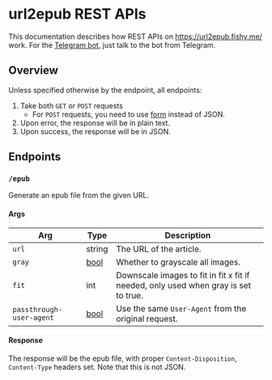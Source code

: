 # url2epub REST APIs

This documentation describes how REST APIs on https://url2epub.fishy.me/
work. For the [Telegram bot][bot], just talk to the bot from Telegram.

## Overview

Unless specified otherwise by the endpoint, all endpoints:

1. Take both `GET` or `POST` requests
   - For `POST` requests, you need to use [form][form] instead of JSON.
1. Upon error, the response will be in plain text.
1. Upon success, the response will be in JSON.

## Endpoints

### `/epub`

Generate an epub file from the given URL.

#### Args

| Arg | Type | Description |
| --- | --- | --- |
| `url` | string | The URL of the article. |
| `gray` | [bool][bool] | Whether to grayscale all images. |
| `fit` | int | Downscale images to fit in fit x fit if needed, only used when gray is set to true. |
| `passthrough-user-agent` | [bool][bool] | Use the same `User-Agent` from the original request. |

#### Response

The response will be the epub file,
with proper `Content-Disposition`, `Content-Type` headers set.
Note that this is not JSON.

[bot]: https://t.me/url2rM_bot?start=1
[form]: https://developer.mozilla.org/en-US/docs/Web/HTTP/Methods/POST
[bool]: https://pkg.go.dev/strconv#ParseBool
